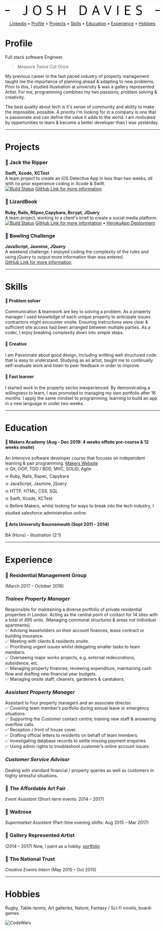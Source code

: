 <div align="center">
  
![alt text](https://github.com/JoshDavies/CV/blob/master/JoshDavies.png?raw=true)  
  
</div>

<p align="center">
  <a href="https://www.linkedin.com/in/joshua-davies-70bb75128/">Linkedin</a> •
  <a href="#Profile">Profile</a> •
  <a href="#Projects">Projects</a> •
  <a href="#Skills">Skills</a> •
  <a href="#Education">Education</a> •
  <a href="#Experience">Experience</a> •
  <a href="#Hobbies">Hobbies</a>
</p>

# Profile
Full stack software Engineer.

> Measure Twice Cut Once

My previous career in the fast paced industry of property management taught me the importance of planning ahead & adapting to new problems. Prior to this, I studied illustration at university & was a gallery represented Artist. For me, programming combines my two passions; problem solving & creativity.

The best quality about tech is it's sense of community and ability to make the impossible, possible. A priority I'm looking for in a company is one that is passionate and can define the value it adds to the world. I am motivated by oppertunities to learn & become a better developer than I was yesterday.

-------------
# Projects
### 🔸 Jack the Ripper
**Swift, Xcode, XCTest**  
A team project to create an iOS Detective App in less than two weeks, all with no prior experience coding in Xcode & Swift.    
[![Build Status](https://travis-ci.com/robertamangiapane/Team-6-Game.svg?branch=master)](https://travis-ci.com/robertamangiapane/Team-6-Game)
[GitHub Link for more information](https://github.com/JoshDavies/Team-6-Game)  

### 🔸 LizardBook
**Ruby, Rails, RSpec,Capybara, Bcrypt, JQuery**  
A team project, working to a client's brief to create a social media platform.  
[![Build Status](https://travis-ci.com/Mezela/acebook--LizardBook-.svg?branch=master)](https://travis-ci.com/Mezela/acebook--LizardBook-)
[GitHub Link for more information](https://github.com/JoshDavies/acebook--LizardBook-) • 
[HerokuApp Deployment](http://lizardbook.herokuapp.com/)

### 🔸 Bowling Challenge
**JavaScript, Jasmine, JQuery**  
A weekend challenge. I enjoyed coding the complexity of the rules and using jQuery to output more information than was entered.  
[GitHub Link for more information](https://github.com/JoshDavies/bowling-challenge)  

-------------
# Skills
#### 🔸 Problem solver
Communication & teamwork are key to solving a problem. As a property manager I used knowledge of each unique property to anticipate issues contractors might encounter onsite. Ensuring instructions were clear & sufficient site access had been arranged between multiple parties. As a coder, I enjoy breaking complexity down into simple steps.  

#### 🔸 Creative   
I am Passionate about good design, including writting well structured code that is easy to understand. Studying as an artist, taught me to continually self-evaluate work and listen to peer feedback in order to improve.   

#### 🔸 Fast learner
I started work in the property sector inexperienced. By demonstrating a willingness to learn, I was promoted to managing my own portfolio after 16 months. I apply the same mindset to programming; learning to build an app in a new language in under two weeks.  

-----------
# Education
#### 🔸 Makers Academy (Aug - Dec 2019: 4 weeks offsite pre-course & 12 weeks onsite)
An Intensive software developer course that focuses on independent learning & pair programming. [Makers Website](https://makers.tech/)   
❇️ Git, OOP, TDD / BDD, MVC, SOLID, Agile  
❇️ Ruby, Rails, Rspec, Capybara  
❇️ JavaScript, Jasmine, jQuery   
❇️ HTTP, HTML, CSS, SQL  
❇️ Swift, Xcode, XCTest   
❇️ Before Makers, whilst looking for ways to break into the tech industry, I studied salesforce administration online. 

#### 🔸 Arts University Bournemouth (Sept 2011 - 2014)
BA (Hons) - Illustration (2:1)

----------------
# Experience
### 🔸 **Residential Management Group**
(March 2017 – October 2018)  
### *Trainee Property Manager*  
Responsible for maintaining a diverse portfolio of private residential properties in London. Acting as the central point of contact for 14 sites with a total of 495 units. (Managing communal structures & areas not individual apartments).  
✅ Advising leaseholders on their account finances, lease contract or building insurance.   
✅ Meeting with clients & residents onsite.   
✅ Prioritising urgent issues whilst delegating smaller tasks to team members.   
✅ Overseeing major works projects, e.g. external redecorations, subsidence, etc.   
✅ Managing property finances; reviewing expenditure, maintaining cash flow and drafting new financial year budgets.  
✅ Managing onsite staff; cleaners, gardeners & caretakers.   

### *Assistant Property Manager*  
Assistant to four property managers and an associate director.   
✅ Covering team member’s portfolio during annual leave or emergency situations.   
✅ Supporting the Customer contact centre; training new staff & answering overflow calls.  
✅ Reception / front of house cover.  
✅ Drafting official letters to residents on behalf of team members.  
✅ Investigating database records to settle missing payment enquiries.  
✅ Using admin rights to troubleshoot customer’s online account issues.

### *Customer Service Advisor*  
Dealing with standard financial / property queries as well as customers in highly stressful situations.

### 🔸 **The Affordable Art Fair**
 *Event Assistant* (Short-term events: 2014 – 2017)   

### 🔸 **Waitrose**  
*Supermarket Assistant* (Part-time evening shifts: Aug 2015 – Mar 2017)   

### 🔸 **Gallery Represented Artist**
(2014 – 2017) Now, I paint as a hobby. [portfolio](http://www.jdaviesillustration.com/)

### 🔸 **The National Trust**
*Creative Events Intern* (May 2015 – Oct 2015)   

--------
# Hobbies
Rugby, Table-tennis, Art galleries, Nature, Fantasy / Sci-fi novels, board-games.  
  
![CodeWars](https://www.codewars.com/users/JoshDavies/badges/small)
